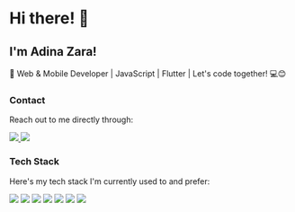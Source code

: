 
<h1>Hi there! <span class="wave">👋</span></h1>
<h2>I'm Adina Zara!</h2>
<p>🚀 Web & Mobile Developer | JavaScript | Flutter | Let's code together! 💻😊</p>
<div>


### Contact

Reach out to me directly through:

<a href="mailto:adinazara2001@gmail.com" target="_blank">
    <img src="https://img.shields.io/badge/Gmail-D14836?style=for-the-badge&logo=gmail&logoColor=white" />
</a>
  <a href="https://www.linkedin.com/in/adina-zara" target="_blank">
    <img src="https://img.shields.io/badge/LinkedIn-0077B5?style=for-the-badge&logo=linkedin&logoColor=white" />
</a>



### Tech Stack

Here's my tech stack I'm currently used to and prefer:

<div>
  <img src="https://img.shields.io/badge/Python-3776AB?style=for-the-badge&logo=python&logoColor=white" />
  <img src="https://img.shields.io/badge/HTML5-E34F26?style=for-the-badge&logo=html5&logoColor=white" />
  <img src="https://img.shields.io/badge/CSS3-1572B6?style=for-the-badge&logo=css3&logoColor=white" />
  <img src="https://img.shields.io/badge/Bootstrap-563D7C?style=for-the-badge&logo=bootstrap&logoColor=white" />
<!--   <img src="https://img.shields.io/badge/PHP-777BB4?style=for-the-badge&logo=php&logoColor=white" /> -->
  <img src="https://img.shields.io/badge/MySQL-00000F?style=for-the-badge&logo=mysql&logoColor=white" />
  <img src="https://img.shields.io/badge/Dart-0175C2?style=for-the-badge&logo=dart&logoColor=white" />
  <img src="https://img.shields.io/badge/Flutter-02569B?style=for-the-badge&logo=flutter&logoColor=white" />
<!--   <img src="https://img.shields.io/badge/laravel-E34F26?style=for-the-badge&logo=laravel&logoColor=white" /> -->
<!--   <img src="https://img.shields.io/badge/postman-E34F26?style=for-the-badge&logo=postman&logoColor=white" /> -->
<div>
 








    






